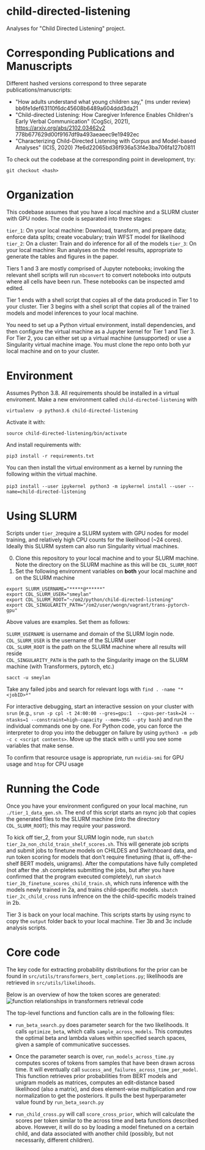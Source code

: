 # child-directed-listening

Analyses for "Child Directed Listening" project. 

# Corresponding Publications and Manuscripts
Different hashed versions correspond to three separate publications/manuscripts:

- "How adults understand what young children say," (ms under review) bb6fe1def63110f6dc45608b6489a604ddd3da21
- "Child-directed Listening: How Caregiver Inference Enables Children's Early Verbal Communication" (CogSci, 2021), https://arxiv.org/abs/2102.03462v2
778b677629d00f9167df9a493aeaeec9e19492ec
- "Characterizing Child-Directed Listening with Corpus and Model-based Analyses" (ICIS, 2020)  7fe6d22065bd36f936a53f4e3ba706fa127b0811

To check out the codebase at the corresponding point in development, try:

```git checkout <hash>```

# Organization

This codebase assumes that you have a local machine and a SLURM cluster with GPU nodes. The code is separated into three stages:

`tier_1`: On your local machine: Download, transform, and prepare data; enforce data splits; create vocabulary; train WFST model for likelihood
`tier_2`: On a cluster: Train and do inference for all of the models 
`tier_3`: On your local machine: Run analyses on the model results, appropriate to generate the tables and figures in the paper. 

Tiers 1 and 3 are mostly comprised of Jupyter notebooks; invoking the relevant shell scripts will run `nbconvert` to convert notebooks into outputs where all cells have been run. These notebooks can be inspected amd edited.

Tier 1 ends with a shell script that copies all of the data produced in Tier 1 to your cluster. Tier 3 begins with a shell script that copies all of the trained models and model inferences to your local machine.

You need to set up a Python virtual environment, install dependencies, and then configure the virtual machine as a Jupyter kernel for Tier 1 and Tier 3. For Tier 2, you can either set up a virtual machine (unsupported) or use a Singularity virtual machine image. You must clone the repo onto both yur local machine and on to your cluster.


# Environment

Assumes Python 3.8. All requirements should be installed in a virtual enviroment. Make a new environment called `child-directed-listening` with

```virtualenv -p python3.6 child-directed-listening```

Activate it with:

```source child-directed-listening/bin/activate```

And install requirements with: 

```pip3 install -r requirements.txt```

You can then install the virtual environment as a kernel by running the following within the virtual machine.

```pip3 install --user ipykernel ``` 
```python3 -m ipykernel install --user --name=child-directed-listening```


# Using SLURM

Scripts under `tier_2`require a SLURM system with GPU nodes for model training, and relatively high CPU counts for the likelihood (~24 cores). Ideally this SLURM system can also run Singularity virtual machines.  

0. Clone this repository to your local machine and to your SLURM machine. Note the directory on the SLURM machine as this will be `CDL_SLURM_ROOT`
0. Set the following environment variables on **both** your local machine and on the SLURM machine
```
export SLURM_USERNAME="*****@******"  
export CDL_SLURM_USER="smeylan"  
export CDL_SLURM_ROOT="~/om2/python/child-directed-listening"  
export CDL_SINGULARITY_PATH="/om2/user/wongn/vagrant/trans-pytorch-gpu"  
```
Above values are examples. Set them as follows:

`SLURM_USERNAME` is username and domain of the SLURM login node.  
`CDL_SLURM_USER` is the username of the SLURM user  
`CDL_SLURM_ROOT` is the path on the SLURM machine where all results will reside  
`CDL_SINGULARITY_PATH` is the path to the Singularity image on the SLURM machine (with Transformers, pytorch, etc.)  

`sacct -u smeylan`
 
 Take any failed jobs and search for relevant logs with `find . -name "*<jobID>*"`
 
 For interactive debugging, start an interactive session on your cluster with `srun` (e.g., `srun -p cpl -t 24:00:00 --gres=gpu:1  --cpus-per-task=24 --ntasks=1 --constraint=high-capacity --mem=35G --pty bash`) and run the individual commands one by one.  For Python code, you can force the interpreter to drop you into the debugger on failure by using `python3 -m pdb -c c <script contents>`. Move up the stack with `u` until you see some variables that make sense.

To confirm that resource usage is appropriate, run `nvidia-smi` for GPU usage and `htop` for CPU usage

# Running the Code

Once you have your environment configured on your local machine, run `./tier_1_data_gen.sh`. The end of this script starts an rsync job that copies the generated files to the SLURM machine (into the directory `CDL_SLURM_ROOT`); this may require your password.

To kick off tier_2, from your SLURM login node, run `sbatch tier_2a_non_child_train_shelf_scores.sh`. This will generate job scripts and submit jobs to finetune models on CHILDES and Switchboard data,  and run token scoring for models that don't require finetuning (that is, off-the-shelf BERT models, unigrams).
After the computations have fully completed (not after the .sh completes submitting the jobs, but after you have confirmed that the program executed completely), run `sbatch tier_2b_finetune_scores_child_train.sh`, which runs inference with the models newly trained in 2a, and trains child-specific models.
`sbatch tier_2c_child_cross` runs infrence on the the child-specific models trained in 2b. 

Tier 3 is back on your local machine. This scripts starts by using rsync to copy the `output` folder back to your local machine. Tier 3b and 3c include analysis scripts.


# Core code

The key code for extracting probability distributions for the prior can be found in `src/utils/transformers_bert_completions.py`; likelihoods are retrieved in `src/utils/likelihoods`.

Below is an overview of how the token scores are generated:
![function relationships in transformers retrieval code](figures_info/codebase_diagram.jpg)

The top-level functions and function calls are in the following files:

- `run_beta_search.py` does parameter search for the two likelihoods. It calls ``optimize_beta``, which calls ``sample_across_models``. This computes the optimal beta and lambda values within specified search spaces, given a sample of communicative successes. 

- Once the parameter search is over, `run_models_across_time.py` computes scores of tokens from samples that have been drawn across time. It will eventually call `success_and_failures_across_time_per_model`. This function retrieves prior probabilities from BERT models and unigram models as matrices, computes an edit-distance based likelihood (also a matrix), and does element-wise multiplication and row normalization to get the posteriors. It pulls the best hyperparameter value found by `run_beta_search.py`

- `run_child_cross.py` will call ``score_cross_prior``, which will calculate the scores per token similar to the across time and beta functions described above. However, it will do so by loading a model finetuned on a certain child, and data associated with another child (possibly, but not necessarily, different children).


